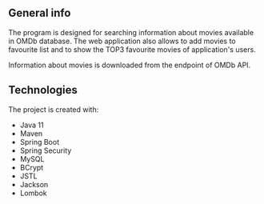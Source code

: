 ## General info
The program is designed for searching information about movies available in OMDb database. The web application also allows to add movies to favourite list and to show the TOP3 favourite movies of application's users.

Information about movies is downloaded from the endpoint of OMDb API.
	
## Technologies
The project is created with:
* Java 11
* Maven
* Spring Boot
* Spring Security
* MySQL
* BCrypt
* JSTL
* Jackson
* Lombok

